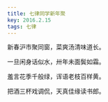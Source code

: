 ```yaml
---
title: 七律同学新年聚
key: 2016.2.15
tags: 七律
---
```


新春沪市聚同窗，菜爽汤清味道长。

一旦闲身话似水，卅年未面鬓如霜。

羞言花季千般绿，诨语老枝百样黄。

把酒三杯戏调侃，天真佳缘读书郎。

</br>

